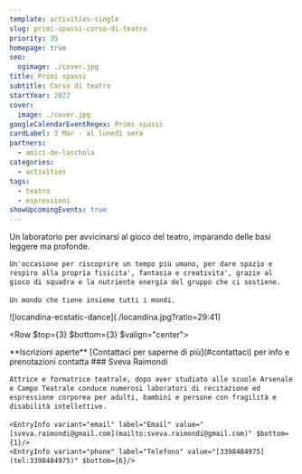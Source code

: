 ```yaml
---
template: activities-single
slug: primi-spassi-corso-di-teatro
priority: 35
homepage: true
seo:
  ogimage: ./cover.jpg
title: Primi spassi
subtitle: Corso di teatro
startYear: 2022
cover:
  image: ./cover.jpg
googleCalendarEventRegex: Primi spassi
cardLabel: 3 Mar - al lunedì sera
partners:
  - amici-de-laschola
categories:
  - activities
tags:
  - teatro
  - espressioni
showUpcomingEvents: true
---
```


<Row>
  <Col $initial $top={4} md={7}>
    Un laboratorio per avvicinarsi al gioco del teatro, imparando delle basi leggere ma profonde.

    Un'occasione per riscoprire un tempo più umano, per dare spazio e respiro alla propria fisicita', fantasia e creativita', grazie al gioco di squadra e la nutriente energia del gruppo che ci sostiene.
    
    Un mondo che tiene insieme tutti i mondi.
  </Col>
  <Col $initial $top={4} md={5}>
    ![locandina-ecstatic-dance](./locandina.jpg?ratio=29:41)
  </Col>
</Row>

<Row $top={3} $bottom={3} $valign="center">
  <Col md={6}>
    <EntryInfo variant="upcoming" value="13 incontri il lunedì sera" $top={3}/>
    <EntryInfo variant="duration" label="periodo" value="dal 3 marzo 2023"/>
    <EntryInfo variant="location" label="A LaSchola" value="[Via Maroni 13, Casciago 21020, VA](https://g.page/laschola?share)"/>
    <EntryInfo variant="teacher" value="[Sveva Raimondi](#sveva-raimondi)" />
  </Col>
  <Col md={6}>
    <Alert $bottom={3} color="lilla">
      **Iscrizioni aperte** [Contattaci per saperne di più](#contattaci)
    </Alert>
  </Col>
</Row>
<Row>
  <Col id="contattaci">
    <SectionTitle>per info e prenotazioni</SectionTitle>
    <SectionSubtitle>contatta</SectionSubtitle>
  </Col>
  <Col md={2}></Col>
  <Col xs={4} md={2}>
  </Col>
  <Col xs={10} md={6} id="sveva-raimondi">
    ### Sveva Raimondi

    Attrice e formatrice teatrale, dopo aver studiato alle scuole Arsenale e Campo Teatrale conduce numerosi laboratori di recitazione ed espressione corporea per adulti, bambini e persone con fragilità e disabilità intellettive.

    <EntryInfo variant="email" label="Email" value="[sveva.raimondi@gmail.com](mailto:sveva.raimondi@gmail.com)" $bottom={1}/>
    <EntryInfo variant="phone" label="Telefono" value="[3398484975](tel:3398484975)" $bottom={6}/>
  </Col>
</Row>